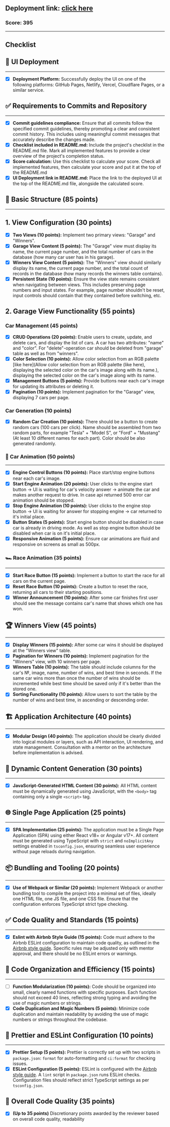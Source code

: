 ## Deployment link: [click here](https://662e51cdb2dfa500083c0b57--async-race-kavume.netlify.app/winners)
### Score: 395

---


## Checklist

## 🚀 UI Deployment

---

- [x] __Deployment Platform:__ Successfully deploy the UI on one of the following platforms: GitHub Pages, Netlify, Vercel, Cloudflare Pages, or a similar service.

## ✅ Requirements to Commits and Repository

---
- [x] __Commit guidelines compliance:__ Ensure that all commits follow the specified commit guidelines, thereby promoting a clear and consistent commit history. This includes using meaningful commit messages that accurately describe the changes made.
- [x] __Checklist included in README.md:__ Include the project's checklist in the README.md file. Mark all implemented features to provide a clear overview of the project's completion status.
- [x] __Score calculation:__ Use this checklist to calculate your score. Check all implemented features, then calculate your score and put it at the top of the README.md
- [x] __UI Deployment link in README.md:__ Place the link to the deployed UI at the top of the README.md file, alongside the calculated score.

## 🏁 Basic Structure (85 points)

---

## 1. View Configuration (30 points)
- [x] __Two Views (10 points):__ Implement two primary views: "Garage" and "Winners".
- [x] __Garage View Content (5 points):__ The "Garage" view must display its name, the current page number, and the total number of cars in the database (how many car user has in his garage).
- [x] __Winners View Content (5 points):__ The "Winners" view should similarly display its name, the current page number, and the total count of records in the database (how many records the winners table contains).
- [x] __Persistent State (10 points):__ Ensure the view state remains consistent when navigating between views. This includes preserving page numbers and input states. For example, page number shouldn't be reset, input controls should contain that they contained before switching, etc.

## 2. Garage View Functionality (55 points)

### __Car Management (45 points)__
- [x] __CRUD Operations (20 points):__ Enable users to create, update, and delete cars, and display the list of cars. A car has two attributes: "name" and "color". For "delete"-operation car should be deleted from "garage" table as well as from "winners".
- [x] __Color Selection (10 points):__ Allow color selection from an RGB palette [like here](Allow color selection from an RGB palette (like here), displaying the selected color on the car's image along with its name.), displaying the selected color on the car's image along with its name.
- [x] __Management Buttons (5 points):__ Provide buttons near each car's image for updating its attributes or deleting it.
- [x] __Pagination (10 points):__ Implement pagination for the "Garage" view, displaying 7 cars per page.

### Car Generation (10 points)

- [x] __Random Car Creation (10 points):__ There should be a button to create random cars (100 cars per click). Name should be assembled from two random parts, for example "Tesla" + "Model S", or "Ford" + "Mustang" (At least 10 different names for each part). Color should be also generated randomly.

### 🚗 Car Animation (50 points)

---
- [x] __Engine Control Buttons (10 points):__ Place start/stop engine buttons near each car's image.
- [x] __Start Engine Animation (20 points):__ User clicks to the engine start button -> UI is waiting for car's velocity answer -> animate the car and makes another request to drive. In case api returned 500 error car animation should be stopped.
- [x] __Stop Engine Animation (10 points):__ User clicks to the engine stop button -> UI is waiting for answer for stopping engine -> car returned to it's initial place.
- [x] __Button States (5 points):__ Start engine button should be disabled in case car is already in driving mode. As well as stop engine button should be disabled when car is on it's initial place.
- [x] __Responsive Animation (5 points):__ Ensure car animations are fluid and responsive on screens as small as 500px.

### 🏎️ Race Animation (35 points)

---

- [x] **Start Race Button (15 points):** Implement a button to start the race for all cars on the current page.
- [x] **Reset Race Button (10 points):** Create a button to reset the race, returning all cars to their starting positions.
- [x] **Winner Announcement (10 points):** After some car finishes first user should see the message contains car's name that shows which one has won.

## 🏆 Winners View (45 points)

---

- [x] **Display Winners (15 points):** After some car wins it should be displayed at the "Winners view" table.
- [x] **Pagination for Winners (10 points):** Implement pagination for the "Winners" view, with 10 winners per page.
- [x] **Winners Table (10 points):** The table should include columns for the car's №, image, name, number of wins, and best time in seconds. If the same car wins more than once the number of wins should be incremented while best time should be saved only if it's better than the stored one.
- [x] **Sorting Functionality (10 points):** Allow users to sort the table by the number of wins and best time, in ascending or descending order.

## 🏗️ Application Architecture (40 points)

---

- [x] **Modular Design (40 points):** The application should be clearly divided into logical modules or layers, such as API interaction, UI rendering, and state management. Consultation with a mentor on the architecture before implementation is advised.

## 📜 Dynamic Content Generation (30 points)

---

- [x] **JavaScript-Generated HTML Content (30 points):** All HTML content must be dynamically generated using JavaScript, with the `<body>` tag containing only a single `<script>` tag.

## 🌐 Single Page Application (25 points)

---

- [x] **SPA Implementation (25 points):** The application must be a Single Page Application (SPA) using either React v18+ or Angular v17+. All content must be generated using TypeScript with `strict` and `noImplicitAny` settings enabled in `tsconfig.json`, ensuring seamless user experience without page reloads during navigation.

## 📦 Bundling and Tooling (20 points)

---

- [x] **Use of Webpack or Similar (20 points):** Implement Webpack or another bundling tool to compile the project into a minimal set of files, ideally one HTML file, one JS file, and one CSS file. Ensure that the configuration enforces TypeScript strict type checking.

## ✅ Code Quality and Standards (15 points)

---

- [x] **Eslint with Airbnb Style Guide (15 points):** Code must adhere to the Airbnb ESLint configuration to maintain code quality, as outlined in the [Airbnb style guide](https://www.npmjs.com/package/eslint-config-airbnb). Specific rules may be adjusted only with mentor approval, and there should be no ESLint errors or warnings.


## 📏 Code Organization and Efficiency (15 points)

---

- [ ] **Function Modularization (10 points):** Code should be organized into small, clearly named functions with specific purposes. Each function should not exceed 40 lines, reflecting strong typing and avoiding the use of magic numbers or strings.
- [x] **Code Duplication and Magic Numbers (5 points):** Minimize code duplication and maintain readability by avoiding the use of magic numbers or strings throughout the codebase.

## 🎨 Prettier and ESLint Configuration (10 points)

---

- [x] **Prettier Setup (5 points):** Prettier is correctly set up with two scripts in `package.json`: `format` for auto-formatting and `ci:format` for checking issues.
- [x] **ESLint Configuration (5 points):** ESLint is configured with the [Airbnb style guide](https://www.npmjs.com/package/eslint-config-airbnb). A `lint` script in `package.json` runs ESLint checks. Configuration files should reflect strict TypeScript settings as per `tsconfig.json`.

## 🌟 Overall Code Quality (35 points)

- [x] **(Up to 35 points)** Discretionary points awarded by the reviewer based on overall code quality, readability
